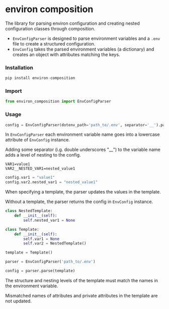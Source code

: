 # environ composition

The library for parsing environ configuration and creating nested configuration classes through composition.

* `EnvConfigParser` is designed to parse environment variables and a `.env` file to create a structured configuration.
* `EnvConfig` takes the parsed environment variables (a dictionary) and creates an object with attributes matching the keys.

### Installation

```python 
pip install environ-composition
```

### Import

```python 
from environ_composition import EnvConfigParser
```

### Usage

```python 
config = EnvConfigParser(dotenv_path='path_to/.env', separator='__').parse()
```

In `EnvConfigParser` each environment variable name goes into a lowercase attribute of `EnvConfig` instance. 

Adding some separator (i.g. double underscores "__") to the variable name adds a level of nesting to the config.

```
VAR1=value1
VAR2__NESTED_VAR1=nested_value1
```

```python 
config.var1 = "value1" 
config.var2.nested_var1 = "nested_value1"
```

When specifying a template, the parser updates the values in the template.

Without a template, the parser returns the config in `EnvConfig` instance.

```python 
class NestedTemplate:
    def __init__(self):
        self.nested_var1 = None

class Template:
    def __init__(self):
        self.var1 = None
        self.var2 = NestedTemplate()

template = Template()

parser = EnvConfigParser('path_to/.env')

config = parser.parse(template)
```

The structure and nesting levels of the template must match the names in the environment variable.

Mismatched names of attributes and private attributes in the template are not updated.
